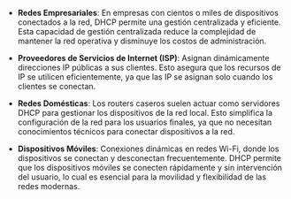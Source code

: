 - **Redes Empresariales**: En empresas con cientos o miles de dispositivos conectados a la red, DHCP permite una gestión centralizada y eficiente. Esta capacidad de gestión centralizada reduce la complejidad de mantener la red operativa y disminuye los costos de administración.

- **Proveedores de Servicios de Internet (ISP)**: Asignan dinámicamente direcciones IP públicas a sus clientes. Esto asegura que los recursos de IP se utilicen eficientemente, ya que las IP se asignan solo cuando los clientes se conectan.

- **Redes Domésticas**: Los routers caseros suelen actuar como servidores DHCP para gestionar los dispositivos de la red local. Esto simplifica la configuración de la red para los usuarios finales, ya que no necesitan conocimientos técnicos para conectar dispositivos a la red.

- **Dispositivos Móviles**: Conexiones dinámicas en redes Wi-Fi, donde los dispositivos se conectan y desconectan frecuentemente. DHCP permite que los dispositivos móviles se conecten rápidamente y sin intervención del usuario, lo cual es esencial para la movilidad y flexibilidad de las redes modernas.